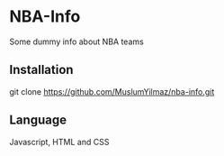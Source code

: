 # NBA-Info

Some dummy info about NBA teams

## Installation

git clone https://github.com/MuslumYilmaz/nba-info.git

## Language
Javascript, HTML and CSS